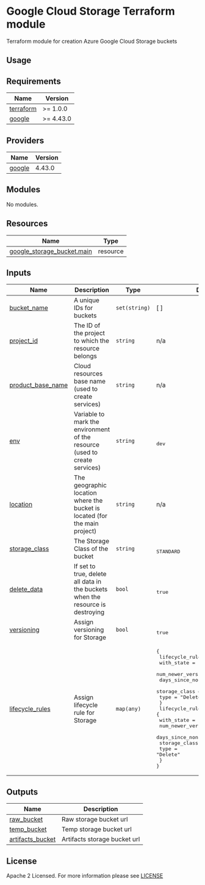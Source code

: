# Google Cloud Storage Terraform module  
Terraform module for creation Azure Google Cloud Storage buckets

## Usage
<!-- BEGIN_TF_DOCS -->
## Requirements
| Name                                                                      | Version   |
| ------------------------------------------------------------------------- | --------- |
| <a name="requirement_terraform"></a> [terraform](#requirement\_terraform) | >= 1.0.0  |
| <a name="requirement_google"></a> [google](#requirement\_google)          | >= 4.43.0 |

## Providers
| Name                                                       | Version |
| ---------------------------------------------------------- | ------- |
| <a name="provider_google"></a> [google](#provider\_google) | 4.43.0  |

## Modules
No modules.

## Resources
| Name                                                                                                                        | Type     |
| --------------------------------------------------------------------------------------------------------------------------- | -------- |
| [google_storage_bucket.main](https://registry.terraform.io/providers/hashicorp/google/latest/docs/resources/storage_bucket) | resource |

## Inputs
| Name                                                                                      | Description                                                                    | Type          | Default                                                                                                                                                                                                                                                                                                                                                                                                                                                                                     | Required |
| ----------------------------------------------------------------------------------------- | ------------------------------------------------------------------------------ | ------------- | ------------------------------------------------------------------------------------------------------------------------------------------------------------------------------------------------------------------------------------------------------------------------------------------------------------------------------------------------------------------------------------------------------------------------------------------------------------------------------------------- | :------: |
| <a name="input_bucket_name"></a> [bucket\_name](#input\_bucket\_name)                     | A unique IDs for buckets                                                       | `set(string)` | [ ]                                                                                                                                                                                                                                                                                                                                                                                                                                                                                         |   yes    |
| <a name="input_project_id"></a> [project\_id](#input\_project\_id)                        | The ID of the project to which the resource belongs                            | `string`      | n/a                                                                                                                                                                                                                                                                                                                                                                                                                                                                                         |   yes    |
| <a name="input_product_base_name"></a> [product\_base\_name](#input\_product\_base\_name) | Cloud resources base name (used to create services)                            | `string`      | n/a                                                                                                                                                                                                                                                                                                                                                                                                                                                                                         |   yes    |
| <a name="input_env"></a> [env](#input\_env)                                               | Variable to mark the environment of the resource (used to create services)     | `string`      | <pre><br>dev</pre>                                                                                                                                                                                                                                                                                                                                                                                                                                                                          |   yes    |
| <a name="input_location"></a> [location](#input\_location)                                | The geographic location where the bucket is located (for the main project)     | `string`      | n/a                                                                                                                                                                                                                                                                                                                                                                                                                                                                                         |   yes    |
| <a name="input_storage_class"></a> [storage\_class](#input\_storage\_class)               | The Storage Class of the bucket                                                | `string`      | <pre><br>STANDARD</pre>                                                                                                                                                                                                                                                                                                                                                                                                                                                                     |    no    |
| <a name="input_delete_data"></a> [delete\_data](#input\_delete\_data)                     | If set to true, delete all data in the buckets when the resource is destroying | `bool`        | <pre><br>true</pre>                                                                                                                                                                                                                                                                                                                                                                                                                                                                         |    no    |
| <a name="versioning"></a> [versioning](#input\_versioning)                                | Assign versioning for Storage                                                  | `bool`        | <pre><br>true</pre>                                                                                                                                                                                                                                                                                                                                                                                                                                                                         |    no    |
| <a name="lifecycle_rules"></a> [lifecycle\_rules](#input\_lifecycle\_rules)               | Assign lifecycle rule for Storage                                              | `map(any)`    | <pre>{<br> lifecycle_rule_01 = {<br>   with_state                 = ""<br>   num_newer_versions         = 2<br>   days_since_noncurrent_time = null<br>   storage_class              = ""<br>   type                       = "Delete"<br> }<br> lifecycle_rule_02 = {<br>   with_state                 = ""<br>   num_newer_versions         = null<br>   days_since_noncurrent_time = 7<br>   storage_class              = ""<br>   type                       = "Delete"<br> }<br>}</pre> |    no    |

## Outputs
| Name                                                                                   | Description                  |
| -------------------------------------------------------------------------------------- | ---------------------------- |
| <a name="output_raw_bucket"></a> [raw\_bucket](#output\_raw\_bucket)                   | Raw storage bucket url       |
| <a name="output_temp_bucket"></a> [temp\_bucket](#output\_temp\_bucket)                | Temp storage bucket url      |
| <a name="output_artifacts_bucket"></a> [artifacts\_bucket](#output\_artifacts\_bucket) | Artifacts storage bucket url |
<!-- END_TF_DOCS -->

## License
Apache 2 Licensed. For more information please see [LICENSE](https://github.com/data-platform-hq/terraform-google-cloud-storage/blob/main/LICENSE)

